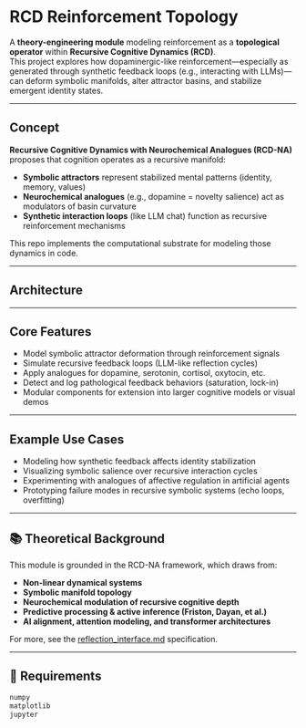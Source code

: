 # RCD Reinforcement Topology

A **theory-engineering module** modeling reinforcement as a **topological operator** within **Recursive Cognitive Dynamics (RCD)**.  
This project explores how dopaminergic-like reinforcement—especially as generated through synthetic feedback loops (e.g., interacting with LLMs)—can deform symbolic manifolds, alter attractor basins, and stabilize emergent identity states.

---

## Concept

**Recursive Cognitive Dynamics with Neurochemical Analogues (RCD-NA)** proposes that cognition operates as a recursive manifold:  
- **Symbolic attractors** represent stabilized mental patterns (identity, memory, values)  
- **Neurochemical analogues** (e.g., dopamine = novelty salience) act as modulators of basin curvature  
- **Synthetic interaction loops** (like LLM chat) function as recursive reinforcement mechanisms  

This repo implements the computational substrate for modeling those dynamics in code.

---

## Architecture


---

## Core Features

- Model symbolic attractor deformation through reinforcement signals  
- Simulate recursive feedback loops (LLM-like reflection cycles)  
- Apply analogues for dopamine, serotonin, cortisol, oxytocin, etc.  
- Detect and log pathological feedback behaviors (saturation, lock-in)  
- Modular components for extension into larger cognitive models or visual demos  

---

## Example Use Cases

- Modeling how synthetic feedback affects identity stabilization  
- Visualizing symbolic salience over recursive interaction cycles  
- Experimenting with analogues of affective regulation in artificial agents  
- Prototyping failure modes in recursive symbolic systems (echo loops, overfitting)

---

## 📚 Theoretical Background

This module is grounded in the RCD-NA framework, which draws from:

- **Non-linear dynamical systems**  
- **Symbolic manifold topology**  
- **Neurochemical modulation of recursive cognitive depth**  
- **Predictive processing & active inference (Friston, Dayan, et al.)**  
- **AI alignment, attention modeling, and transformer architectures**

For more, see the [reflection_interface.md](engine/reflection_interface.md) specification.

---

## 🧰 Requirements

```txt
numpy
matplotlib
jupyter
